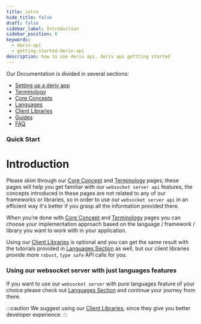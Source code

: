 ```yaml
---
title: intro
hide_title: false
draft: false
sidebar_label: Introduction
sidebar_position: 0
keywords:
  - deriv-api
  - getting-started-deriv-api
description: how to use deriv api, deriv api gettting started
---
```


Our Documentation is divided in several sections:

- [Setting up a deriv app](/docs/application_setup.md)
- [Terminology](category/terminology)
- [Core Concepts](category/core-concepts)
- [Languages](category/languages)
- [Client Libraries](category/client-libraries)
- [Guides](category/guides)
- [FAQ](category/faq)

### Quick Start

# Introduction

Please skim through our [Core Concept](category/core-concepts) and [Terminology](category/terminology) pages, these pages will help you get familiar with our `websocket server api` features, the concepts introduced in these pages are not related to any of our frameworks or libraries, so in order to use our `websocket server api` in an efficient way it's better if you grasp all the information provided there.

When you're done with [Core Concept](category/core-concepts) and [Terminology](category/terminology) pages you can choose your implementation approach based on the language / framework / library you want to work with in your application.

Using our [Client Libraries](category/client-libraries) is optional and you can get the same result with the tutorials provided in [Languages Section](category/languages) as well, but our client libraries provide more `robust`, `type safe` API calls for you.

### Using our websocket server with just languages features

If you want to use our `websocket server` with pure languages feature of your choice please check out [Languages Section](category/languages) and continue your journey from there.

:::caution
We suggest using our [Client Libraries](category/client-libraries), since they give you better developer experience.
:::
